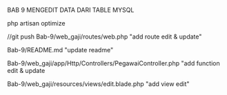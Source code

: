 BAB 9
MENGEDIT DATA DARI TABLE MYSQL


php artisan optimize


//git push
Bab-9/web_gaji/routes/web.php
"add route edit & update"


Bab-9/README.md
"update readme"

Bab-9/web_gaji/app/Http/Controllers/PegawaiController.php
"add function edit & update


Bab-9/web_gaji/resources/views/edit.blade.php
"add view edit"



